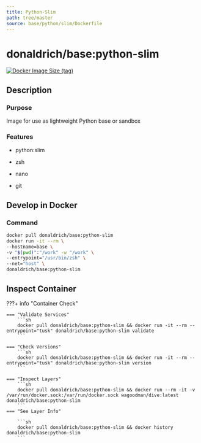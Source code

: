 ```yaml
---
title: Python-Slim
path: tree/master
source: base/python/slim/Dockerfile
---
```


# donaldrich/base:python-slim

[![Docker Image Size (tag)](https://img.shields.io/docker/image-size/donaldrich/base/python-slim?color=blue&label=size&logo=docker&style=flat-square)](https://hub.docker.com/r/donaldrich/base/python-slim)

## Description

### Purpose

Image for use as lightweight Python base or sandbox

### Features

- python:slim

- zsh

- nano

- git

## Develop in Docker

### Command

```sh
docker pull donaldrich/base:python-slim
docker run -it --rm \
--hostname=base \
-v "$(pwd)":"/work" -w "/work" \
--entrypoint="/usr/bin/zsh" \
--net="host" \
donaldrich/base:python-slim
```

## Inspect Container

???+ info "Container Check"

    === "Validate Services"
        ```sh
        docker pull donaldrich/base:python-slim && docker run -it --rm --entrypoint="tusk" donaldrich/base:python-slim validate
        ```

    === "Check Versions"
        ```sh
        docker pull donaldrich/base:python-slim && docker run -it --rm --entrypoint="tusk" donaldrich/base:python-slim version
        ```

    === "Inspect Layers"
        ```sh
        docker pull donaldrich/base:python-slim && docker run --rm -it -v /var/run/docker.sock:/var/run/docker.sock wagoodman/dive:latest donaldrich/base:python-slim
        ```
    === "See Layer Info"

        ```sh
        docker pull donaldrich/base:python-slim && docker history donaldrich/base:python-slim
        ```
